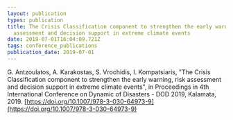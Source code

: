 ```yaml
---
layout: publication
types: publication
title: The Crisis Classification component to strengthen the early warning, risk
  assessment and decision support in extreme climate events
date: 2019-07-01T16:04:09.721Z
tags: conference_publications
publication_date: 2019-07-01
---
```

G. Antzoulatos, A. Karakostas, S. Vrochidis, I. Kompatsiaris, "The Crisis Classification component to strengthen the early warning, risk assessment and decision support in extreme climate events", in Proceedings in 4th International Conference on Dynamic of Disasters - DOD 2019, Kalamata, 2019. [https://doi.org/10.1007/978-3-030-64973-9](https://doi.org/10.1007/978-3-030-64973-9)